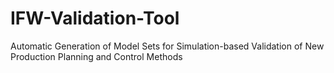 # IFW-Validation-Tool
Automatic Generation of Model Sets for Simulation-based Validation of New Production Planning and Control Methods
